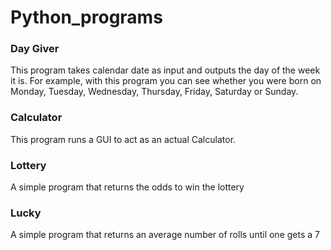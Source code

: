 # Python_programs

### Day Giver 
This program takes calendar date as input and outputs the day of the week it is.
For example, with this program you can see whether you were born on Monday, Tuesday, Wednesday, Thursday, Friday, Saturday or Sunday. 

### Calculator
This program runs a GUI to act as an actual Calculator.

### Lottery
A simple program that returns the odds to win the lottery

### Lucky 
A simple program that returns an average number of rolls until one gets a 7
